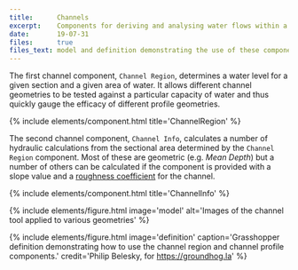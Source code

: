 ```yaml
---
title:      Channels
excerpt:    Components for deriving and analysing water flows within a sectional profile.
date:       19-07-31
files:      true
files_text: model and definition demonstrating the use of these components
---
```


The first channel component, `Channel Region`, determines a water level for a given section and a given area of water. It allows different channel geometries to be tested against a particular capacity of water and thus quickly gauge the efficacy of different profile geometries.

<!-- - Introduction to general hydraulic principles
- Describe process for deriving level from flow quantity; noting not that water does not strictly follow this process (i.e. settling effects) -->

{% include elements/component.html title='ChannelRegion' %}

<!-- - Description of the calculated attributes and their meaning/purpose
- More detailed discussion of manning formula and link to predefined values for channel materials (noting the uncertainty involved in using them) -->

The second channel component, `Channel Info`, calculates a number of hydraulic calculations from the sectional area determined by the `Channel Region` component. Most of these are geometric (e.g. *Mean Depth*) but a number of others can be calculated if the component is provided with a slope value and a [roughness coefficient](https://www.engineeringtoolbox.com/mannings-roughness-d_799.html) for the channel.

{% include elements/component.html title='ChannelInfo' %}

<!-- - Discussion of applications to design

## Workflows
-->

{% include elements/figure.html image='model' alt='Images of the channel tool applied to various geometries' %}

{% include elements/figure.html image='definition' caption='Grasshopper definition demonstrating how to use the channel region and channel profile components.' credit='Philip Belesky, for https://groundhog.la' %}
